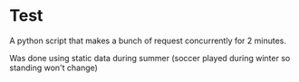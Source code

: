 # Test

A python script that makes a bunch of request concurrently for 2 minutes.

Was done using static data during summer (soccer played during winter so standing won't change)